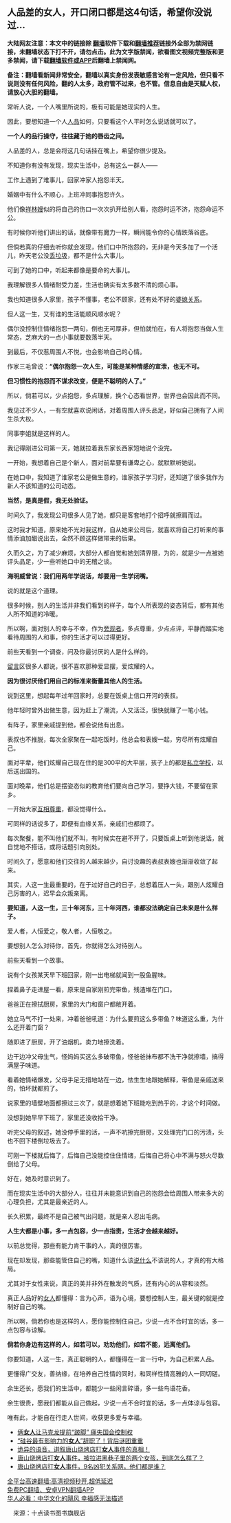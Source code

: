  <!-- 面包屑导航 --> <h2>人品差的女人，开口闭口都是这4句话，希望你没说过…</h2> <p class="notice"><b>大陆网友注意：本文中的链接除 <a href="https://github.com/bannedbook/fanqiang" >翻墙</a>软件下载和<a href="https://github.com/killgcd/justmysocks/blob/master/README.md">翻墙推荐</a>链接外全部为禁网链接，未翻墙状态下打不开，请勿点击。此为文字版禁闻，欲看图文视频完整版和更多禁闻，请下载<a href="https://github.com/bannedbook/fanqiang">翻墙软件或APP</a>后翻墙上禁闻网。</p><p>备注：翻墙看新闻非常安全，翻墙以真实身份发表敏感言论有一定风险，但只看不说则没有任何风险，翻的人太多，政府管不过来，也不管。信息自由是天赋人权，请放心大胆的翻墙。</b></p>  <div class="entry"> <p>常听人说，一个人嘴里所说的，极有可能是她现实的人生。</p> <p>因此，要想知道一个人<a href="https://www.bannedbook.org/bnews/tag/%E4%BA%BA%E5%93%81/" class="st_tag internal_tag" rel="tag" title="标签 人品 下的日志">人品</a>如何，只要看这个人平时怎么说话就可以了。</p> <p><strong>一个人的品行操守，往往藏于她的唇齿之间。</strong></p> <p>人品差的人，总是会将这几句话挂在嘴上，希望你很少提及。</p> <p>不知道你有没有发现，现实生活中，总有这么一群人——</p> <p>工作上遇到了难事儿，回家冲家人抱怨半天。</p> <p>婚姻中有什么不顺心，上班冲同事抱怨许久。</p> <p>他们像<a href="https://www.bannedbook.org/bnews/tag/%e7%a5%a5%e6%9e%97%e5%ab%82/" class="st_tag internal_tag" rel="tag" title="标签 祥林嫂 下的日志">祥林嫂</a>似的将自己的伤口一次次扒开给别人看，抱怨时运不济，抱怨命运不公。</p> <p>有时候你听他们讲出的话，就像带有魔力一样，瞬间能令你的心情跌落谷底。</p> <p>但倘若真的仔细去听你就会发现，他们口中所抱怨的，无非是今天多加了一个活儿，昨天老公没<a href="https://www.bannedbook.org/bnews/tag/%E4%B8%A2%E5%9E%83%E5%9C%BE/" class="st_tag internal_tag" rel="tag" title="标签 丢垃圾 下的日志">丢垃圾</a>，都不是什么大事儿。</p> <p>可到了她的口中，听起来都像是要命的大事儿。</p> <p>我理解很多人情绪耐受力差，生活也确实有太多数不清的烦心事。</p> <p>我也知道很多人家里，孩子不懂事，老公不顾家，还有处不好的<a href="https://www.bannedbook.org/bnews/tag/%E5%A9%86%E5%AA%B3%E5%85%B3%E7%B3%BB/" class="st_tag internal_tag" rel="tag" title="标签 婆媳关系 下的日志">婆媳关系</a>。</p> <p>但人这一生，又有谁的生活能顺风顺水呢？</p> <p>偶尔没控制住情绪抱怨一两句，倒也无可厚非，但怕就怕在，有人将抱怨当做人生常态，芝麻大的一点小事就要数落半天。</p> <p>到最后，不仅惹周围人不悦，也会影响自己的心情。</p> <p>作家三毛曾说：<strong>“偶尔抱怨一次人生，可能是某种情感的宣泄，也无不可。</strong></p> <p><strong>但习惯性的抱怨而不谋求改变，便是不聪明的人了。”</strong></p> <p>所以，倘若可以，少点抱怨，多点理解，换个心态看世界，世界也会因此而不同。</p>  <p>我见过不少人，一有空就喜欢说闲话，对着周围人评头品足，好似自己拥有了人间生杀大权。</p> <p>同事李姐就是这样的人。</p> <p>我记得刚进公司第一天，她就拉着我东家长西家短地说个没完。</p> <p>一开始，我想着自己是个新人，面对前辈要有谦卑之心，就默默听她说。</p> <p>在她口中，我知道了谁家老公是做生意的，谁家孩子学习好，还知道了很多我作为新人不该知道的公司动态。</p> <p><strong>当然，是真是假，我无处验证。</strong></p> <p>时间久了，我发现公司很多人见了她，都只是客套地打个招呼就擦肩而过。</p> <p>这时我才知道，原来她不光对我这样，自从她来公司后，就喜欢将自己打听来的事情添油加醋说出去，全然不顾这样做带来的后果。</p> <p>久而久之，为了减少麻烦，大部分人都自觉和她划清界限，为的，就是少一点被她评头品足，少一些听她口中的无稽之谈。</p> <p><strong>海明威曾说：我们用两年学说话，却要用一生学闭嘴。</strong></p> <p>说的就是这个道理。</p> <p>很多时候，别人的生活并非我们看到的样子，每个人所表现的姿态背后，都有其他人所不知道的冷暖。</p> <p>所以啊，面对别人的幸与不幸，作为<a href="https://www.bannedbook.org/bnews/tag/%E6%97%81%E8%A7%82%E8%80%85/" class="st_tag internal_tag" rel="tag" title="标签 旁观者 下的日志">旁观者</a>，多点尊重，少点点评，平静而踏实地看待周围的人和事，你的生活才可以过得更好。</p> <p>前些天看到一个调查，问及你最讨厌的人是什么样的。</p> <p><span class='wp_keywordlink'><a href="https://www.bannedbook.org/bnews/tougao/" title="留言" target="_blank">留言</a></span>区很多人都说，很不喜欢那种爱显摆，爱炫耀的人。</p> <p><strong>因为很讨厌他们用自己的标准来衡量其他人的生活。</strong></p> <p>说到这里，想起每年过年回家时，总要在饭桌上信口开河的表叔。</p> <p>他年轻时曾外出做生意，因为赶上了潮流，人又活泛，很快就赚了一笔小钱。</p> <p>有阵子，家里亲戚提到他，都会说他有出息。</p>  <p>表叔也不推脱，每次全家聚在一起吃饭时，他总会和表嫂一起，穷尽所有炫耀自己。</p> <p>面对平辈，他们炫耀自己现在住的是300平的大平层，孩子上的都是<a href="https://www.bannedbook.org/bnews/tag/%E7%A7%81%E7%AB%8B%E5%AD%A6%E6%A0%A1/" class="st_tag internal_tag" rel="tag" title="标签 私立学校 下的日志">私立学校</a>，以后送出国的。</p> <p>面对晚辈，他们总是摆姿态似的教育他们要向自己学习，要挣大钱，不要留在家乡。</p> <p>一开始大家<a href="https://www.bannedbook.org/bnews/tag/%E4%BA%92%E7%9B%B8%E5%B0%8A%E9%87%8D/" class="st_tag internal_tag" rel="tag" title="标签 互相尊重 下的日志">互相尊重</a>，都没觉得什么。</p> <p>可同样的话说多了，即便有血缘关系，亲戚们也都烦了。</p> <p>每次聚餐，能不叫他们就不叫，有时候实在避不开了，只要饭桌上听到他说话，就自觉地不搭话，或将话题引向别处。</p> <p>时间久了，愿意和他们交往的人越来越少，自讨没趣的表叔表嫂也渐渐收敛了起来。</p> <p>其实，人这一生最重要的，在于过好自己的日子，总想着压人一头，跟别人炫耀自己厉害的人，迟早会众叛亲离。</p> <p><strong>要知道，人这一生，三十年河东，三十年河西，谁都没法确定自己未来是什么样子。</strong></p> <p>爱人者，人恒爱之，敬人者，人恒敬之。</p> <p>要想别人怎么对待你，首先，你就得怎么对待别人。</p> <p>前些天看到一个故事。</p> <p>说有个女孩某天早下班回家，刚一出电梯就闻到一股鱼腥味。</p> <p>捏着鼻子走进屋一看，原来是自家刚煎完带鱼，残渣堆在门口。</p> <p>爸爸正在擦拭厨房，家里的大门和窗户都敞开着。</p> <p>她立马气不打一处来，冲着爸爸吼道：为什么要煎这么多带鱼？味道这么重，为什么还开着门窗？</p> <p>随即进了厨房，开了油烟机，卖力地擦洗着。</p> <p>边干边冲父母生气，怪妈妈买这么多破带鱼，怪爸爸抹布都不洗干净就擦墙，搞得满屋子味道。</p> <p>看着她情绪爆发，父母手足无措地站在一边，怯生生地跟她解释，带鱼是亲戚送来的，怕坏就都煎了。</p>  <p>说家里的墙壁地面都擦过三次了，就是想着她下班能吃到热乎的，才这个时间做。</p> <p>没想到她早早下班了，家里还没收拾干净。</p> <p>听完父母的叙述，她没停手里的活，一声不吭擦完厨房，又处理完门口的污渍，头也不回下楼倒垃圾去了。</p> <p>可刚一下楼就后悔了，后悔自己没能控住住情绪，后悔自己将心中不满与怒火尽数倒给了父母。</p> <p>好在，她及时意识到了。</p> <p>而在现实生活中的大部分人，往往并未能意识到自己的抱怨会给周围人带来多大的心理负担，尤其是最亲近的人。</p> <p>长久积累，最终不是自己被气出问题，就是亲人忍出毛病。</p> <p><strong>人生大都是小事，多一点包容，少一点指责，生活才会越来越好。</strong></p> <p>以前总觉得，那些有能力肯干事的人，真的很厉害。</p> <p>现在却发现，那些能管住自己的嘴，知道什么该<a href="https://www.bannedbook.org/bnews/tag/%E8%AF%B4%E4%BB%80%E4%B9%88/" class="st_tag internal_tag" rel="tag" title="标签 说什么 下的日志">说什么</a>不该说的人，才真的有大格局。</p> <p>尤其对于女性来说，真正的美并非外在散发的气质，还有内心的从容和淡然。</p> <p>真正人品好的<a href="https://www.bannedbook.org/bnews/tag/%e5%a5%b3%e4%ba%ba/" class="st_tag internal_tag" rel="tag" title="标签 女人 下的日志">女人</a>都懂得：言为心声，语为心境，要想控制人生，最关键的就是控制好自己的嘴。</p> <p>所以啊，倘若你也是这样的人，愿你能控制住自己，少说一点不合时宜的话，多一点包容与谅解。</p> <p><strong>倘若你身边有这样的人，如若可以，劝劝他们，如若不能，远离他们。</strong></p> <p>你要知道，人这一生，真正聪明的人，都懂得在一言一行中，为自己积累人品。</p> <p>更懂得广交友，善纳缘，在培养自己性情的同时，和同样性情高雅的人一同切磋。</p> <p>余生还长，愿我们的生活中，都能少一些闲言碎语，多一些鸟语花香。</p> <p>余生很贵，愿我们都能从自己做起，少说一点不合时宜的话，多一点体谅与包容。</p> <p>唯有此，才能自在行走人世间，收获更多爱与幸福。</p>  <div id="taboola-mid-1"></div>  <ul class='op-related-articles' title='相关阅读'> <li><a href='https://www.bannedbook.org/bnews/worldnews/20220621/1748150.html' target='_blank'>俩<b>女人</b>让马克龙提前“跛脚” 痛失国会控制权</a></li> <li><a href='https://www.bannedbook.org/bnews/cnnews/20220620/1747943.html' target='_blank'>“硅谷最有影响力的<b>女人</b>”辞职了！背后谜团重重</a></li> <li><a href='https://www.bannedbook.org/bnews/bannedvideo/20220620/1747742.html' target='_blank'>诡异的语音，讲叙唐山烧烤店打<b>女人</b>事件的真相！</a></li> <li><a href='https://www.bannedbook.org/bnews/bannedvideo/20220619/1747481.html' target='_blank'>唐山烧烤店打<b>女人</b>事件，被拉进黑巷子里的两个女孩，到底怎么样了？</a></li> <li><a href='https://www.bannedbook.org/bnews/bannedvideo/20220618/1747123.html' target='_blank'>唐山烧烤店打<b>女人</b>事件，9名凶犯关系网，他们都是谁？</a></li> </ul> <p class="texttj"> <a href="https://github.com/bannedbook/fanqiang/wiki/V2ray%E6%9C%BA%E5%9C%BA" target="_blank">全平台高速翻墙:高清视频秒开,超低延迟</a><br/> <a href="https://github.com/bannedbook/fanqiang/wiki/%E7%A6%81%E9%97%BB%E7%BD%91%E5%AE%89%E5%8D%93%E7%BF%BB%E5%A2%99%E6%96%B0%E9%97%BBAPP" target="_blank">免费PC翻墙、安卓VPN翻墙APP</a><br/> <a href="https://www.bannedbook.org/bnews/comments/20220220/1694796.html" target="_blank">华人必看：中华文化的飓风 幸福感无法描述</a> </p><p class="src-info">　来源：十点读书图书旗舰店 </p><a name='sharetosocial'></a>  <div style="margin-bottom:5px;padding-bottom:5px;clear:both"> <div id="archive-pix-1" class="banner-ads"> <!-- AuctionX Display platform tag START --> <div id="27602x728x90x621x_ADSLOT1" clicktrack="%%CLICK_URL_ESC%%"></div>  <!-- AuctionX Display platform tag END --> </div> <div id="archive-pix-2" class="banner-ads"> <!-- AuctionX Display platform tag START --> <div id="27556x300x250x621x_ADSLOT1" clicktrack="%%CLICK_URL_ESC%%" style="margin:0 auto;text-align:center"></div>  <!-- AuctionX Display platform tag END --> </div> </div>  <div id="archive-pix-1" class="banner-ads"> <!-- AuctionX Display platform tag START --> <div id="27603x728x90x621x_ADSLOT1" clicktrack="%%CLICK_URL_ESC%%"></div>  <!-- AuctionX Display platform tag END --> </div> </div><!--END ENTRY--> 